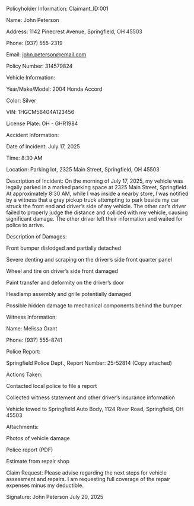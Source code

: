 
Policyholder Information:
Claimant_ID:001

Name: John Peterson

Address: 1142 Pinecrest Avenue, Springfield, OH 45503

Phone: (937) 555-2319

Email: john.peterson@email.com

Policy Number: 314579824

Vehicle Information:

Year/Make/Model: 2004 Honda Accord

Color: Silver

VIN: 1HGCM56404A123456

License Plate: OH - GHR1984

Accident Information:

Date of Incident: July 17, 2025

Time: 8:30 AM

Location: Parking lot, 2325 Main Street, Springfield, OH 45503

Description of Incident:
On the morning of July 17, 2025, my vehicle was legally parked in a marked parking space at 2325 Main Street, Springfield. At approximately 8:30 AM, while I was inside a nearby store, I was notified by a witness that a gray pickup truck attempting to park beside my car struck the front end and driver’s side of my vehicle. The other car’s driver failed to properly judge the distance and collided with my vehicle, causing significant damage. The other driver left their information and waited for police to arrive.

Description of Damages:

Front bumper dislodged and partially detached

Severe denting and scraping on the driver’s side front quarter panel

Wheel and tire on driver’s side front damaged

Paint transfer and deformity on the driver’s door

Headlamp assembly and grille potentially damaged

Possible hidden damage to mechanical components behind the bumper

Witness Information:

Name: Melissa Grant

Phone: (937) 555-8741

Police Report:

Springfield Police Dept., Report Number: 25-52814 (Copy attached)

Actions Taken:

Contacted local police to file a report

Collected witness statement and other driver’s insurance information

Vehicle towed to Springfield Auto Body, 1124 River Road, Springfield, OH 45503

Attachments:

Photos of vehicle damage

Police report (PDF)

Estimate from repair shop

Claim Request:
Please advise regarding the next steps for vehicle assessment and repairs. I am requesting full coverage of the repair expenses minus my deductible.

Signature:
John Peterson
July 20, 2025